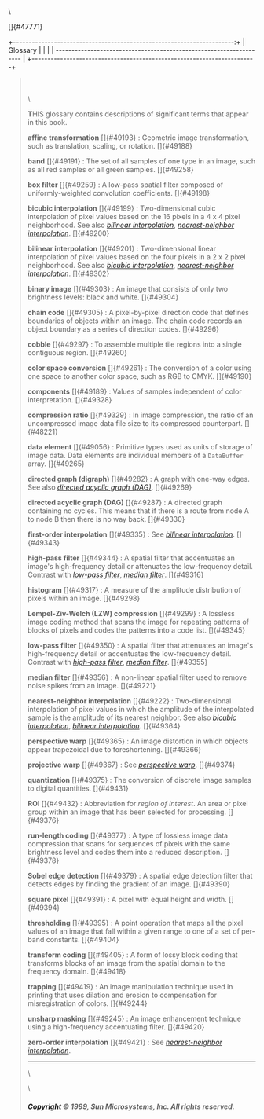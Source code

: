 
\

[]{#47771}

+----------------------------------------------------------------------:+
| Glossary                                                              |
|                                                                       |
| -------------------------------------------------------------------   |
+-----------------------------------------------------------------------+

> \
> \
> \
>
> **T**HIS glossary contains descriptions of significant terms that
> appear in this book.
>
> **affine transformation** []{#49193} 
> :   Geometric image transformation, such as translation, scaling, or
>     rotation.
>     []{#49188}
>
> **band** []{#49191} 
> :   The set of all samples of one type in an image, such as all red
>     samples or all green samples.
>     []{#49258}
>
> **box filter** []{#49259} 
> :   A low-pass spatial filter composed of uniformly-weighted
>     convolution coefficients.
>     []{#49198}
>
> **bicubic interpolation** []{#49199} 
> :   Two-dimensional cubic interpolation of pixel values based on the
>     16 pixels in a 4 x 4 pixel neighborhood. See also [*bilinear
>     interpolation*](Glossary.doc.html#49200), [*nearest-neighbor
>     interpolation*](Glossary.doc.html#49221).
>     []{#49200}
>
> **bilinear interpolation** []{#49201} 
> :   Two-dimensional linear interpolation of pixel values based on the
>     four pixels in a 2 x 2 pixel neighborhood. See also [*bicubic
>     interpolation*](Glossary.doc.html#49198), [*nearest-neighbor
>     interpolation*](Glossary.doc.html#49221).
>     []{#49302}
>
> **binary image** []{#49303} 
> :   An image that consists of only two brightness levels: black and
>     white.
>     []{#49304}
>
> **chain code** []{#49305} 
> :   A pixel-by-pixel direction code that defines boundaries of objects
>     within an image. The chain code records an object boundary as a
>     series of direction codes.
>     []{#49296}
>
> **cobble** []{#49297} 
> :   To assemble multiple tile regions into a single contiguous region.
>     []{#49260}
>
> **color space conversion** []{#49261} 
> :   The conversion of a color using one space to another color space,
>     such as RGB to CMYK.
>     []{#49190}
>
> **components** []{#49189} 
> :   Values of samples independent of color interpretation.
>     []{#49328}
>
> **compression ratio** []{#49329} 
> :   In image compression, the ratio of an uncompressed image data file
>     size to its compressed counterpart.
>     []{#48221}
>
> **data element** []{#49056} 
> :   Primitive types used as units of storage of image data. Data
>     elements are individual members of a `DataBuffer` array.
>     []{#49265}
>
> **directed graph (digraph)** []{#49282} 
> :   A graph with one-way edges. See also [*directed acyclic graph
>     (DAG)*](Glossary.doc.html#49269).
>     []{#49269}
>
> **directed acyclic graph (DAG)** []{#49287} 
> :   A directed graph containing no cycles. This means that if there is
>     a route from node A to node B then there is no way back.
>     []{#49330}
>
> **first-order interpolation** []{#49335} 
> :   See [*bilinear interpolation*](Glossary.doc.html#49200).
>     []{#49343}
>
> **high-pass filter** []{#49344} 
> :   A spatial filter that accentuates an image\'s high-frequency
>     detail or attenuates the low-frequency detail. Contrast with
>     [*low-pass filter*](Glossary.doc.html#49345), [*median
>     filter*](Glossary.doc.html#49355).
>     []{#49316}
>
> **histogram** []{#49317} 
> :   A measure of the amplitude distribution of pixels within an image.
>     []{#49298}
>
> **Lempel-Ziv-Welch (LZW) compression** []{#49299} 
> :   A lossless image coding method that scans the image for repeating
>     patterns of blocks of pixels and codes the patterns into a code
>     list.
>     []{#49345}
>
> **low-pass filter** []{#49350} 
> :   A spatial filter that attenuates an image\'s high-frequency detail
>     or accentuates the low-frequency detail. Contrast with [*high-pass
>     filter*](Glossary.doc.html#49343), [*median
>     filter*](Glossary.doc.html#49355).
>     []{#49355}
>
> **median filter** []{#49356} 
> :   A non-linear spatial filter used to remove noise spikes from an
>     image.
>     []{#49221}
>
> **nearest-neighbor interpolation** []{#49222} 
> :   Two-dimensional interpolation of pixel values in which the
>     amplitude of the interpolated sample is the amplitude of its
>     nearest neighbor. See also [*bicubic
>     interpolation*](Glossary.doc.html#49198), [*bilinear
>     interpolation*](Glossary.doc.html#49200).
>     []{#49364}
>
> **perspective warp** []{#49365} 
> :   An image distortion in which objects appear trapezoidal due to
>     foreshortening.
>     []{#49366}
>
> **projective warp** []{#49367} 
> :   See [*perspective warp*](Glossary.doc.html#49364).
>     []{#49374}
>
> **quantization** []{#49375} 
> :   The conversion of discrete image samples to digital quantities.
>     []{#49431}
>
> **ROI** []{#49432} 
> :   Abbreviation for *region of interest*. An area or pixel group
>     within an image that has been selected for processing.
>     []{#49376}
>
> **run-length coding** []{#49377} 
> :   A type of lossless image data compression that scans for sequences
>     of pixels with the same brightness level and codes them into a
>     reduced description.
>     []{#49378}
>
> **Sobel edge detection** []{#49379} 
> :   A spatial edge detection filter that detects edges by finding the
>     gradient of an image.
>     []{#49390}
>
> **square pixel** []{#49391} 
> :   A pixel with equal height and width.
>     []{#49394}
>
> **thresholding** []{#49395} 
> :   A point operation that maps all the pixel values of an image that
>     fall within a given range to one of a set of per-band constants.
>     []{#49404}
>
> **transform coding** []{#49405} 
> :   A form of lossy block coding that transforms blocks of an image
>     from the spatial domain to the frequency domain.
>     []{#49418}
>
> **trapping** []{#49419} 
> :   An image manipulation technique used in printing that uses
>     dilation and erosion to compensation for misregistration of
>     colors.
>     []{#49244}
>
> **unsharp masking** []{#49245} 
> :   An image enhancement technique using a high-frequency accentuating
>     filter.
>     []{#49420}
>
> **zero-order interpolation** []{#49421} 
> :   See [*nearest-neighbor interpolation*](Glossary.doc.html#49221).
>
> ------------------------------------------------------------------------
>
> \
>
> > >
> \
>
> ##### [Copyright](copyright.html) © 1999, Sun Microsystems, Inc. All rights reserved.
